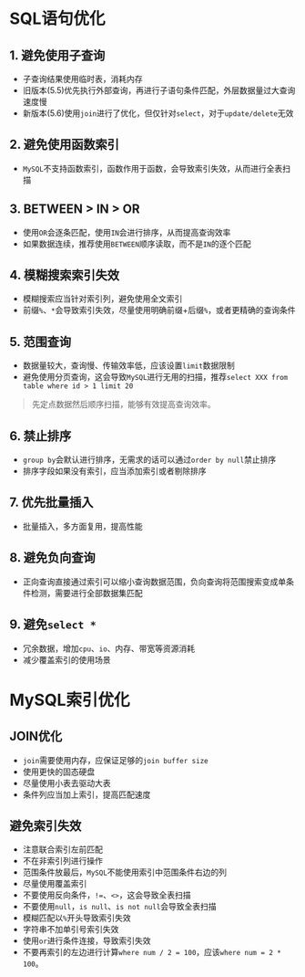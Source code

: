 # SQL语句优化

## 1. 避免使用子查询

- 子查询结果使用临时表，消耗内存
- 旧版本(5.5)优先执行外部查询，再进行子语句条件匹配，外层数据量过大查询速度慢
- 新版本(5.6)使用``join``进行了优化，但仅针对``select``，对于``update/delete``无效

## 2. 避免使用函数索引

- ``MySQL``不支持函数索引，函数作用于函数，会导致索引失效，从而进行全表扫描

## 3. BETWEEN > IN > OR

- 使用``OR``会逐条匹配，使用``IN``会进行排序，从而提高查询效率
- 如果数据连续，推荐使用``BETWEEN``顺序读取，而不是``IN``的逐个匹配

## 4. 模糊搜索索引失效

- 模糊搜索应当针对索引列，避免使用全文索引
- 前缀``%``、``*``会导致索引失效，尽量使用明确前缀+后缀``%``，或者更精确的查询条件

## 5. 范围查询

- 数据量较大，查询慢、传输效率低，应该设置``limit``数据限制
- 避免使用分页查询，这会导致``MySQL``进行无用的扫描，推荐``select XXX from table where id > 1 limit 20``

> 先定点数据然后顺序扫描，能够有效提高查询效率。

## 6. 禁止排序

- ``group by``会默认进行排序，无需求的话可以通过``order by null``禁止排序
- 排序字段如果没有索引，应当添加索引或者剔除排序

## 7. 优先批量插入

- 批量插入，多方面复用，提高性能

## 8. 避免负向查询

- 正向查询直接通过索引可以缩小查询数据范围，负向查询将范围搜索变成单条件检测，需要进行全部数据集匹配

## 9. 避免``select *``

- 冗余数据，增加``cpu``、``io``、内存、带宽等资源消耗
- 减少覆盖索引的使用场景

# MySQL索引优化

## JOIN优化

- ``join``需要使用内存，应保证足够的``join buffer size``
- 使用更快的固态硬盘
- 尽量使用小表去驱动大表
- 条件列应当加上索引，提高匹配速度

## 避免索引失效

- 注意联合索引左前匹配
- 不在非索引列进行操作
- 范围条件放最后，``MySQL``不能使用索引中范围条件右边的列
- 尽量使用覆盖索引
- 不要使用反向条件，``!=``、``<>``，这会导致全表扫描
- 不要使用``null``，``is null``、``is not null``会导致全表扫描
- 模糊匹配以``%``开头导致索引失效
- 字符串不加单引号索引失效
- 使用``or``进行条件连接，导致索引失效
- 不要再索引的左边进行计算``where num / 2 = 100``，应该``where num = 2 * 100``。



